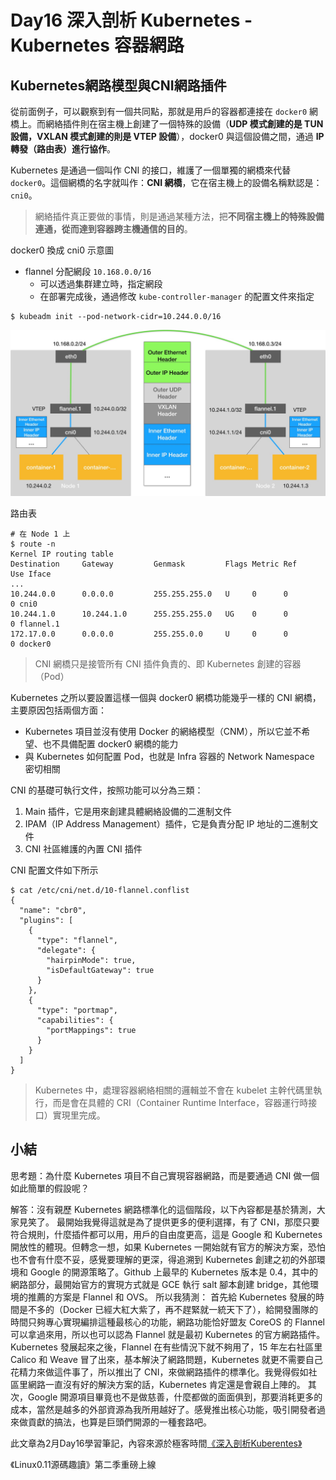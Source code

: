 # Day16 深入剖析 Kubernetes - Kubernetes 容器網路

## Kubernetes網路模型與CNI網路插件

從前面例子，可以觀察到有一個共同點，那就是用戶的容器都連接在 `docker0` 網橋上。而網絡插件則在宿主機上創建了一個特殊的設備（**UDP 模式創建的是 TUN 設備，VXLAN 模式創建的則是 VTEP 設備**），docker0 與這個設備之間，通過 **IP 轉發（路由表）進行協作**。

Kubernetes 是通過一個叫作 CNI 的接口，維護了一個單獨的網橋來代替 `docker0`。這個網橋的名字就叫作：**CNI 網橋**，它在宿主機上的設備名稱默認是：`cni0`。

> 網絡插件真正要做的事情，則是通過某種方法，把**不同宿主機上的特殊設備連通，從而達到容器跨主機通信的目的**。

docker0 換成 cni0 示意圖
- flannel 分配網段 `10.168.0.0/16`
    - 可以透過集群建立時，指定網段
    - 在部署完成後，通過修改 `kube-controller-manager` 的配置文件來指定
```shell
$ kubeadm init --pod-network-cidr=10.244.0.0/16
```
![](media/16770761752031/16775121559462.jpg)

路由表
```shell
# 在 Node 1 上
$ route -n
Kernel IP routing table
Destination     Gateway         Genmask         Flags Metric Ref    Use Iface
...
10.244.0.0      0.0.0.0         255.255.255.0   U     0      0        0 cni0
10.244.1.0      10.244.1.0      255.255.255.0   UG    0      0        0 flannel.1
172.17.0.0      0.0.0.0         255.255.0.0     U     0      0        0 docker0
```
> CNI 網橋只是接管所有 CNI 插件負責的、即 Kubernetes 創建的容器（Pod）

Kubernetes 之所以要設置這樣一個與 docker0 網橋功能幾乎一樣的 CNI 網橋，主要原因包括兩個方面：

- Kubernetes 項目並沒有使用 Docker 的網絡模型（CNM），所以它並不希望、也不具備配置 docker0 網橋的能力
- 與 Kubernetes 如何配置 Pod，也就是 Infra 容器的 Network Namespace 密切相關

CNI 的基礎可執行文件，按照功能可以分為三類：

1. Main 插件，它是用來創建具體網絡設備的二進制文件
2. IPAM（IP Address Management）插件，它是負責分配 IP 地址的二進制文件
3. CNI 社區維護的內置 CNI 插件

CNI 配置文件如下所示
```shell
$ cat /etc/cni/net.d/10-flannel.conflist 
{
  "name": "cbr0",
  "plugins": [
    {
      "type": "flannel",
      "delegate": {
        "hairpinMode": true,
        "isDefaultGateway": true
      }
    },
    {
      "type": "portmap",
      "capabilities": {
        "portMappings": true
      }
    }
  ]
}
```

> Kubernetes 中，處理容器網絡相關的邏輯並不會在 kubelet 主幹代碼里執行，而是會在具體的 CRI（Container Runtime Interface，容器運行時接口）實現里完成。



## 小結

思考題：為什麼 Kubernetes 項目不自己實現容器網路，而是要通過 CNI 做一個如此簡單的假設呢？

解答：沒有親歷 Kubernetes 網路標準化的這個階段，以下內容都是基於猜測，大家見笑了。
最開始我覺得這就是為了提供更多的便利選擇，有了 CNI，那麼只要符合規則，什麼插件都可以用，用戶的自由度更高，這是 Google 和 Kubernetes 開放性的體現。但轉念一想，如果 Kubernetes 一開始就有官方的解決方案，恐怕也不會有什麼不妥，感覺要理解的更深，得追溯到 Kubernetes 創建之初的外部環境和 Google 的開源策略了。Github 上最早的 Kubernetes 版本是 0.4，其中的網路部分，最開始官方的實現方式就是 GCE 執行 salt 腳本創建 bridge，其他環境的推薦的方案是 Flannel 和 OVS。
所以我猜測：
首先給 Kubernetes 發展的時間是不多的（Docker 已經大紅大紫了，再不趕緊就一統天下了），給開發團隊的時間只夠專心實現編排這種最核心的功能，網路功能恰好盟友 CoreOS 的 Flannel 可以拿過來用，所以也可以認為 Flannel 就是最初 Kubernetes 的官方網路插件。Kubernetes 發展起來之後，Flannel 在有些情況下就不夠用了，15 年左右社區里 Calico 和  Weave 冒了出來，基本解決了網路問題，Kubernetes 就更不需要自己花精力來做這件事了，所以推出了 CNI，來做網路插件的標準化。我覺得假如社區里網路一直沒有好的解決方案的話，Kubernetes 肯定還是會親自上陣的。
其次，Google 開源項目畢竟也不是做慈善，什麼都做的面面俱到，那要消耗更多的成本，當然是越多的外部資源為我所用越好了。感覺推出核心功能，吸引開發者過來做貢獻的搞法，也算是巨頭們開源的一種套路吧。

此文章為2月Day16學習筆記，內容來源於極客時間[《深入剖析Kuberentes》](https://time.geekbang.org/column/article/67351)

《Linux0.11源碼趣讀》第二季重磅上線